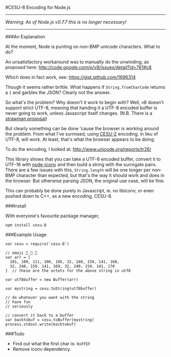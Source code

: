 #CESU-8 Encoding for Node.js

***

_Warning: As of Node.js v0.7.7 this is no longer necessary!_

***

###An Explanation

At the moment, Node is punting on non-BMP unicode characters. What to do?

An unsatisfactory workaround was to manually do the unwinding, as proposed here:
http://code.google.com/p/v8/issues/detail?id=761#c8

Which does in fact work, see:
https://gist.github.com/1696314

Though it seems rather brittle. What happens if `String.fromCharCode` returns a `{` and garbles the JSON? Clearly not the answer.

So what's the problem? Why doesn't it work to begin with? Well, v8 doesn't support strict UTF-8, meaning that handing it a UTF-8 encoded buffer is never going to work, unless Javascript itself changes. (N.B. There is a [strawman proposal](http://wiki.ecmascript.org/doku.php?id=strawman:support_full_unicode_in_strings))

But clearly something can be done 'cause the browser is working around the problem. From what I've surmised, using [CESU-2](http://en.wikipedia.org/wiki/CESU-8) encoding, in lieu of UTF-8, will work. At least, that's what the browser appears to be doing.

To do the encoding, I looked at:
http://www.unicode.org/reports/tr26/

This library shows that you can take a UTF-8 encoded buffer, convert it to UTF-16 with [node-iconv](https://github.com/bnoordhuis/node-iconv) and then build a string with the surrogate pairs. There are a few issues with this, `String.length` will be one longer per non-BMP character than expected, but that's the way it should work and does in the browser. But otherwise parsing JSON, the original use case, will be fine.

This can probably be done purely in Javascript, ie. no libiconv, or even pushed down to C++, as a new encoding, CESU-8.


###Install

With everyone's favourite package manager,

    npm install cesu-8


###Example Usage

    var cesu = require('cesu-8')

    // emoji 🍨 🍩 🍪
    var arr = [
      101, 109, 111, 106, 105, 32, 240, 159, 141, 168,
      32, 240, 159, 141, 169, 32, 240, 159, 141, 170
    ]  // these are the octets for the above string in utf8

    var utf8buffer = new Buffer(arr)

    var mystring = cesu.toString(utf8buffer)

    // do whatever you want with the string
    // have fun
    // seriously

    // convert it back to a buffer
    var backtobuf = cesu.toBuffer(mystring)
    process.stdout.write(backtobuf)


###Todo

- Find out what the first char is: `0xFFEF`
- Remove iconv dependency.